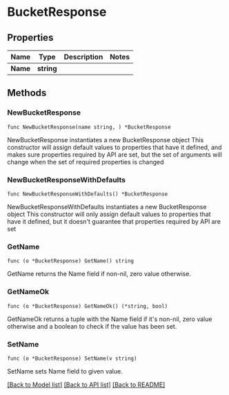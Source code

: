 # BucketResponse

## Properties

Name | Type | Description | Notes
------------ | ------------- | ------------- | -------------
**Name** | **string** |  | 

## Methods

### NewBucketResponse

`func NewBucketResponse(name string, ) *BucketResponse`

NewBucketResponse instantiates a new BucketResponse object
This constructor will assign default values to properties that have it defined,
and makes sure properties required by API are set, but the set of arguments
will change when the set of required properties is changed

### NewBucketResponseWithDefaults

`func NewBucketResponseWithDefaults() *BucketResponse`

NewBucketResponseWithDefaults instantiates a new BucketResponse object
This constructor will only assign default values to properties that have it defined,
but it doesn't guarantee that properties required by API are set

### GetName

`func (o *BucketResponse) GetName() string`

GetName returns the Name field if non-nil, zero value otherwise.

### GetNameOk

`func (o *BucketResponse) GetNameOk() (*string, bool)`

GetNameOk returns a tuple with the Name field if it's non-nil, zero value otherwise
and a boolean to check if the value has been set.

### SetName

`func (o *BucketResponse) SetName(v string)`

SetName sets Name field to given value.



[[Back to Model list]](../README.md#documentation-for-models) [[Back to API list]](../README.md#documentation-for-api-endpoints) [[Back to README]](../README.md)


